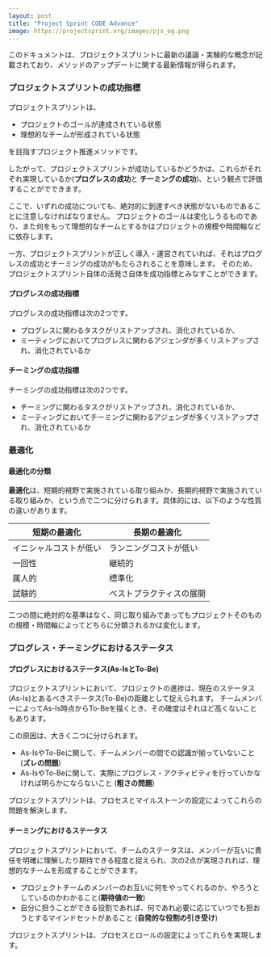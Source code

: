 ```yaml
---
layout: post
title: "Project Sprint CODE Advance"
image: https://projectsprint.org/images/pjs_og.png
---
```


このドキュメントは、プロジェクトスプリントに最新の議論・実験的な概念が記載されており、メソッドのアップデートに関する最新情報が得られます。

### プロジェクトスプリントの成功指標

プロジェクトスプリントは、

* プロジェクトのゴールが達成されている状態
* 理想的なチームが形成されている状態

を目指すプロジェクト推進メソッドです。

したがって、プロジェクトスプリントが成功しているかどうかは、これらがそれぞれ実現しているか(**プログレスの成功**と **チーミングの成功**)、という観点で評価することがでできます。

ここで、いずれの成功についても、絶対的に到達すべき状態がないものであることに注意しなければなりません。
プロジェクトのゴールは変化しうるものであり、また何をもって理想的なチームとするかはプロジェクトの規模や時間軸などに依存します。

一方、プロジェクトスプリントが正しく導入・運営されていれば、それはプログレスの成功とチーミングの成功がもたらされることを意味します。
そのため、プロジェクトスプリント自体の活発さ自体を成功指標とみなすことができます。

#### プログレスの成功指標

プログレスの成功指標は次の2つです。

* プログレスに関わるタスクがリストアップされ、消化されているか、
* ミーティングにおいてプログレスに関わるアジェンダが多くリストアップされ、消化されているか

#### チーミングの成功指標

チーミングの成功指標は次の2つです。

* チーミングに関わるタスクがリストアップされ、消化されているか、
* ミーティングにおいてチーミングに関わるアジェンダが多くリストアップされ、消化されているか

### 最適化
#### 最適化の分類

**最適化**は、短期的視野で実施されている取り組みか、長期的視野で実施されている取り組みか、という点で二つに分けられます。具体的には、以下のような性質の違いがあります。

短期の最適化  | 長期の最適化
--|--
イニシャルコストが低い  | ランニングコストが低い
一回性  | 継続的
属人的  | 標準化
試験的  | ベストプラクティスの展開

二つの間に絶対的な基準はなく、同じ取り組みであってもプロジェクトそのものの規模・時間軸によってどちらに分類されるかは変化します。

### プログレス・チーミングにおけるステータス

#### プログレスにおけるステータス(As-IsとTo-Be)
プロジェクトスプリントにおいて、プロジェクトの進捗は、現在のステータス(As-Is)とあるべきステータス(To-Be)の距離として捉えられます。
チームメンバーによってAs-Is時点からTo-Beを描くとき、その確度はそれほど高くないこともあります。

この原因は、大きく二つに分けられます。

- As-IsやTo-Beに関して、チームメンバーの間での認識が揃っていないこと (**ズレの問題**)
- As-IsやTo-Beに関して、実際にプログレス・アクティビティを行っていかなければ明らかにならないこと (**粗さの問題**)

プロジェクトスプリントは、プロセスとマイルストーンの設定によってこれらの問題を解決します。

#### チーミングにおけるステータス
プロジェクトスプリントにおいて、チームのステータスは、メンバーが互いに責任を明確に理解したり期待できる程度と捉えられ、次の2点が実現されれば、理想的なチームを形成することができます。

- プロジェクトチームのメンバーのお互いに何をやってくれるのか、やろうとしているのかわかること(**期待値の一致**)
- 自分に担うことができる役割であれば、何であれ必要に応じていつでも担おうとするマインドセットがあること (**自発的な役割の引き受け**)

プロジェクトスプリントは、プロセスとロールの設定によってこれらを実現します。
